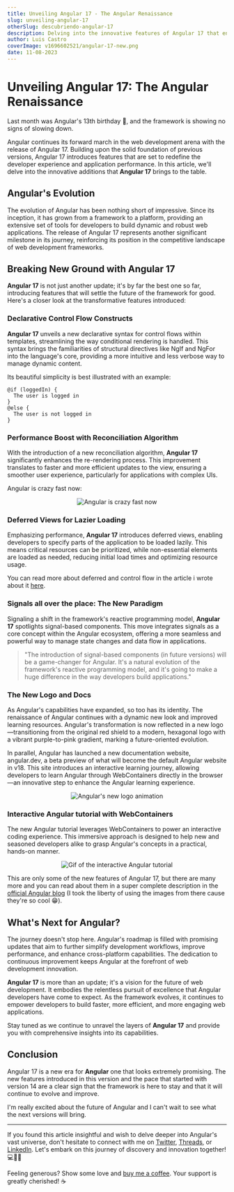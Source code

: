 ```yaml
---
title: Unveiling Angular 17 - The Angular Renaissance
slug: unveiling-angular-17
otherSlug: descubriendo-angular-17
description: Delving into the innovative features of Angular 17 that enhance web application development.
author: Luis Castro
coverImage: v1696602521/angular-17-new.png
date: 11-08-2023
---
```


# Unveiling Angular 17: The Angular Renaissance

Last month was Angular's 13th birthday 🎉, and the framework is showing no signs of slowing down.

Angular continues its forward march in the web development arena with the release of Angular 17. Building upon the solid foundation of previous versions, Angular 17 introduces features that are set to redefine the developer experience and application performance. In this article, we'll delve into the innovative additions that **Angular 17** brings to the table.

## Angular's Evolution

The evolution of Angular has been nothing short of impressive. Since its inception, it has grown from a framework to a platform, providing an extensive set of tools for developers to build dynamic and robust web applications. The release of Angular 17 represents another significant milestone in its journey, reinforcing its position in the competitive landscape of web development frameworks.

## Breaking New Ground with Angular 17

**Angular 17** is not just another update; it's by far the best one so far, introducing features that will settle the future of the framework for good. Here's a closer look at the transformative features introduced:

### Declarative Control Flow Constructs

**Angular 17** unveils a new declarative syntax for control flows within templates, streamlining the way conditional rendering is handled. This syntax brings the familiarities of structural directives like NgIf and NgFor into the language's core, providing a more intuitive and less verbose way to manage dynamic content.

Its beautiful simplicity is best illustrated with an example:

```angular
@if (loggedIn) { 
  The user is logged in 
} 
@else { 
  The user is not logged in 
}
```

### Performance Boost with Reconciliation Algorithm

With the introduction of a new reconciliation algorithm, **Angular 17** significantly enhances the re-rendering process. This improvement translates to faster and more efficient updates to the view, ensuring a smoother user experience, particularly for applications with complex UIs.

Angular is crazy fast now:

<p style="display:flex; flex-direction:column; justify-content:center; align-items:center">
<img src="https://miro.medium.com/v2/resize:fit:1400/format:webp/1*NWgsHKl5Zy5dNrOHIU7AAg.png" 
        alt="Angular is crazy fast now" />
</p>

### Deferred Views for Lazier Loading

Emphasizing performance, **Angular 17** introduces deferred views, enabling developers to specify parts of the application to be loaded lazily. This means critical resources can be prioritized, while non-essential elements are loaded as needed, reducing initial load times and optimizing resource usage.

You can read more about deferred and control flow in the article i wrote about it [here](blog/angular-control-flow-deferred-loading).

### Signals all over the place: The New Paradigm

Signaling a shift in the framework's reactive programming model, **Angular 17** spotlights signal-based components. This move integrates signals as a core concept within the Angular ecosystem, offering a more seamless and powerful way to manage state changes and data flow in applications.

> "The introduction of signal-based components (in future versions) will be a game-changer for Angular. It's a natural evolution of the framework's reactive programming model, and it's going to make a huge difference in the way developers build applications."

### The New Logo and Docs

As Angular's capabilities have expanded, so too has its identity. The renaissance of Angular continues with a dynamic new look and improved learning resources. Angular's transformation is now reflected in a new logo—transitioning from the original red shield to a modern, hexagonal logo with a vibrant purple-to-pink gradient, marking a future-oriented evolution.

In parallel, Angular has launched a new documentation website, angular.dev, a beta preview of what will become the default Angular website in v18. This site introduces an interactive learning journey, allowing developers to learn Angular through WebContainers directly in the browser—an innovative step to enhance the Angular learning experience.

<p style="display:flex; flex-direction:column; justify-content:center; align-items:center">
<img src="https://miro.medium.com/v2/resize:fit:1400/0*UC-tiSyyd6b2JNaA" 
        alt="Angular's new logo animation" />
</p>

### Interactive Angular tutorial with WebContainers

The new Angular tutorial leverages WebContainers to power an interactive coding experience. This immersive approach is designed to help new and seasoned developers alike to grasp Angular's concepts in a practical, hands-on manner.

<p style="display:flex; flex-direction:column; justify-content:center; align-items:center">
<img src="https://miro.medium.com/v2/resize:fit:1400/0*aYaIlq4QLLwvNqud" 
        alt="Gif of the interactive Angular tutorial" />
</p>


This are only some of the new features of Angular 17, but there are many more and you can read about them in a super complete description in the [official Angular blog](https://blog.angular.io/introducing-angular-v17-4d7033312e4b) (I took the liberty of using the images from there cause they're so cool 😁).

## What's Next for Angular?

The journey doesn't stop here. Angular's roadmap is filled with promising updates that aim to further simplify development workflows, improve performance, and enhance cross-platform capabilities. The dedication to continuous improvement keeps Angular at the forefront of web development innovation.

**Angular 17** is more than an update; it's a vision for the future of web development. It embodies the relentless pursuit of excellence that Angular developers have come to expect. As the framework evolves, it continues to empower developers to build faster, more efficient, and more engaging web applications.

Stay tuned as we continue to unravel the layers of **Angular 17** and provide you with comprehensive insights into its capabilities.

## Conclusion

Angular 17 is a new era for **Angular** one that looks extremely promising. The new features introduced in this version and the pace that started with version 14 are a clear sign that the framework is here to stay and that it will continue to evolve and improve.

I'm really excited about the future of Angular and I can't wait to see what the next versions will bring.

---

If you found this article insightful and wish to delve deeper into Angular's vast universe, don't hesitate to connect with me on [Twitter](https://twitter.com/LuisHCCDev), [Threads](https://www.threads.net/@luishccdev), or [LinkedIn](https://www.linkedin.com/in/luis-castro-cabrera/). Let's embark on this journey of discovery and innovation together! 💻🚀📘

Feeling generous? Show some love and [buy me a coffee](https://www.buymeacoffee.com/luishcastrv). Your support is greatly cherished! ☕️
